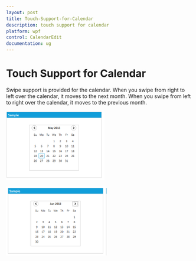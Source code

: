 ```yaml
---
layout: post
title: Touch-Support-for-Calendar
description: touch support for calendar
platform: wpf
control: CalendarEdit
documentation: ug
---
```


# Touch Support for Calendar

Swipe support is provided for the calendar. When you swipe from right to left over the calendar, it moves to the next month. When you swipe from left to right over the calendar, it moves to the previous month.

![](Touch-Support-for-Calendar_images/Touch-Support-for-Calendar_img1.png)




![](Touch-Support-for-Calendar_images/Touch-Support-for-Calendar_img2.png)





